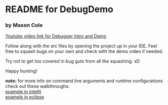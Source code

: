 # README for DebugDemo

### by Mason Cole			
													       
[Youtube video link for Debugger Intro and Demo](https://youtu.be/wvWhhfb5mBg)									        
 													       
															
Follow along with the src files by opening the project up in your IDE. 
Feel free to squash bugs on your own and check with the demo video if needed.				
															
Try not to get too covered in bug guts from all the squashing. xD										   
														
Happy hunting! 									  	

**note:** for more info on command line arguments and runtime configurations 
check out these walkthroughs:\
[example in intellij](https://docs.google.com/document/d/17PImSAIgaGZRtODld291o0VFRAVO7HMwkno8kTm4t5c/edit?usp=sharing)\
[example in eclipse](https://docs.google.com/document/d/1xsfQ6EQGJo2BwXlb7ZrMwtYiEwg4nCkhS8cAFJ8bWJg/edit?usp=sharing)
